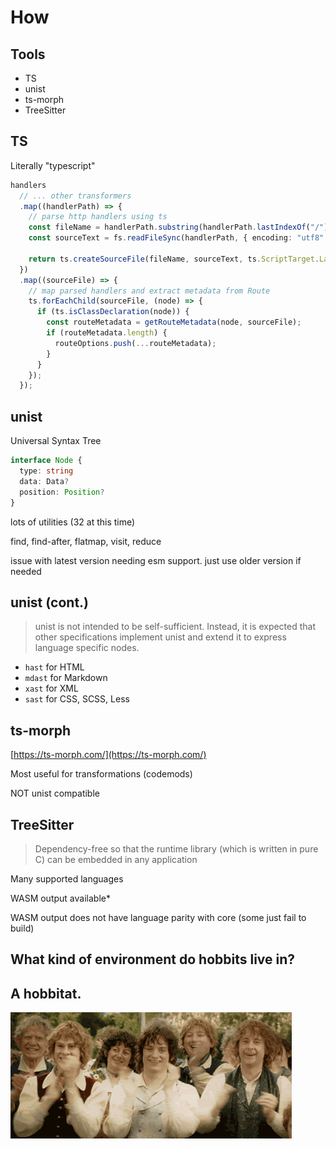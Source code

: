 # How

## Tools

- TS
- unist
- ts-morph
- TreeSitter

## TS

Literally "typescript"

```typescript
handlers
  // ... other transformers
  .map((handlerPath) => {
    // parse http handlers using ts
    const fileName = handlerPath.substring(handlerPath.lastIndexOf("/"));
    const sourceText = fs.readFileSync(handlerPath, { encoding: "utf8" });

    return ts.createSourceFile(fileName, sourceText, ts.ScriptTarget.Latest);
  })
  .map((sourceFile) => {
    // map parsed handlers and extract metadata from Route
    ts.forEachChild(sourceFile, (node) => {
      if (ts.isClassDeclaration(node)) {
        const routeMetadata = getRouteMetadata(node, sourceFile);
        if (routeMetadata.length) {
          routeOptions.push(...routeMetadata);
        }
      }
    });
  });
```

## unist

Universal Syntax Tree

```typescript
interface Node {
  type: string
  data: Data?
  position: Position?
}
```

<div class="notes">
lots of utilities (32 at this time)

find, find-after, flatmap, visit, reduce

issue with latest version needing esm support. just use older version if needed

</div>

## unist (cont.)

> unist is not intended to be self-sufficient. Instead, it is expected that other specifications implement unist and extend it to express language specific nodes.

- `hast` for HTML
- `mdast` for Markdown
- `xast` for XML
- `sast` for CSS, SCSS, Less

## ts-morph

[https://ts-morph.com/](https://ts-morph.com/)

Most useful for transformations (codemods)

NOT unist compatible

## TreeSitter

> Dependency-free so that the runtime library (which is written in pure C) can be embedded in any application

Many supported languages

WASM output available\*

[](./assets/tree-sitter-small.png)

<div class="notes">
WASM output does not have language parity with core (some just fail to build)
</div>

## What kind of environment do hobbits live in?

## A hobbitat.

![](./assets/hobbits.gif)
